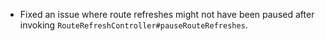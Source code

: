 - Fixed an issue where route refreshes might not have been paused after invoking `RouteRefreshController#pauseRouteRefreshes`.